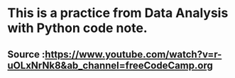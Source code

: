 
# This is a practice from Data Analysis with Python code note.
## Source :https://www.youtube.com/watch?v=r-uOLxNrNk8&ab_channel=freeCodeCamp.org

